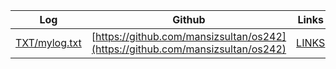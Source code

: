 | Log             | Github                                         | Links  |
|-----------------|------------------------------------------------|--------|
| [TXT/mylog.txt](https://mansizsultan.github.io/os242/TXT/mylog.txt) | [https://github.com/mansizsultan/os242](https://github.com/mansizsultan/os242) | [LINKS](https://mansizsultan.github.io/os242/LINKS) |
